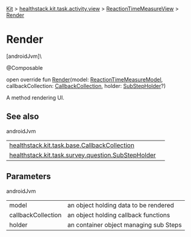 
[Kit](../../../kit.html) > [healthstack.kit.task.activity.view](../index.html) > [ReactionTimeMeasureView](index.html) > [Render](-render.html)



# Render



[androidJvm]\




@Composable



open override fun [Render](-render.html)(model: [ReactionTimeMeasureModel](../../healthstack.kit.task.activity.model/-reaction-time-measure-model/index.html), callbackCollection: [CallbackCollection](../../healthstack.kit.task.base/-callback-collection/index.html), holder: [SubStepHolder](../../healthstack.kit.task.survey.question/-sub-step-holder/index.html)?)



A method rendering UI.



## See also


androidJvm

| | |
|---|---|
| [healthstack.kit.task.base.CallbackCollection](../../healthstack.kit.task.base/-callback-collection/index.html) |  |
| [healthstack.kit.task.survey.question.SubStepHolder](../../healthstack.kit.task.survey.question/-sub-step-holder/index.html) |  |



## Parameters


androidJvm

| | |
|---|---|
| model | an object holding data to be rendered |
| callbackCollection | an object holding callback functions |
| holder | an container object managing sub Steps |




